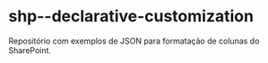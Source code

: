 # shp--declarative-customization
Repositório com exemplos de JSON para formatação de colunas do SharePoint.
